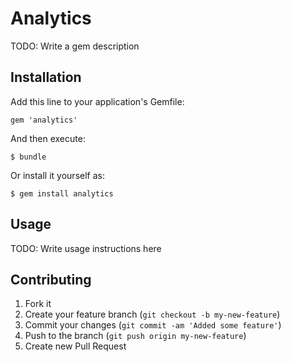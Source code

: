 # Analytics

TODO: Write a gem description

## Installation

Add this line to your application's Gemfile:

    gem 'analytics'

And then execute:

    $ bundle

Or install it yourself as:

    $ gem install analytics

## Usage

TODO: Write usage instructions here

## Contributing

1. Fork it
2. Create your feature branch (`git checkout -b my-new-feature`)
3. Commit your changes (`git commit -am 'Added some feature'`)
4. Push to the branch (`git push origin my-new-feature`)
5. Create new Pull Request
